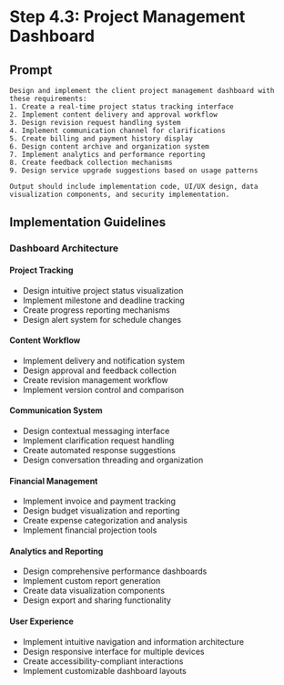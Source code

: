 # Step 4.3: Project Management Dashboard

## Prompt

```
Design and implement the client project management dashboard with these requirements:
1. Create a real-time project status tracking interface
2. Implement content delivery and approval workflow
3. Design revision request handling system
4. Implement communication channel for clarifications
5. Create billing and payment history display
6. Design content archive and organization system
7. Implement analytics and performance reporting
8. Create feedback collection mechanisms
9. Design service upgrade suggestions based on usage patterns

Output should include implementation code, UI/UX design, data visualization components, and security implementation.
```

## Implementation Guidelines

### Dashboard Architecture

#### Project Tracking
- Design intuitive project status visualization
- Implement milestone and deadline tracking
- Create progress reporting mechanisms
- Design alert system for schedule changes

#### Content Workflow
- Implement delivery and notification system
- Design approval and feedback collection
- Create revision management workflow
- Implement version control and comparison

#### Communication System
- Design contextual messaging interface
- Implement clarification request handling
- Create automated response suggestions
- Design conversation threading and organization

#### Financial Management
- Implement invoice and payment tracking
- Design budget visualization and reporting
- Create expense categorization and analysis
- Implement financial projection tools

#### Analytics and Reporting
- Design comprehensive performance dashboards
- Implement custom report generation
- Create data visualization components
- Design export and sharing functionality

#### User Experience
- Implement intuitive navigation and information architecture
- Design responsive interface for multiple devices
- Create accessibility-compliant interactions
- Implement customizable dashboard layouts
